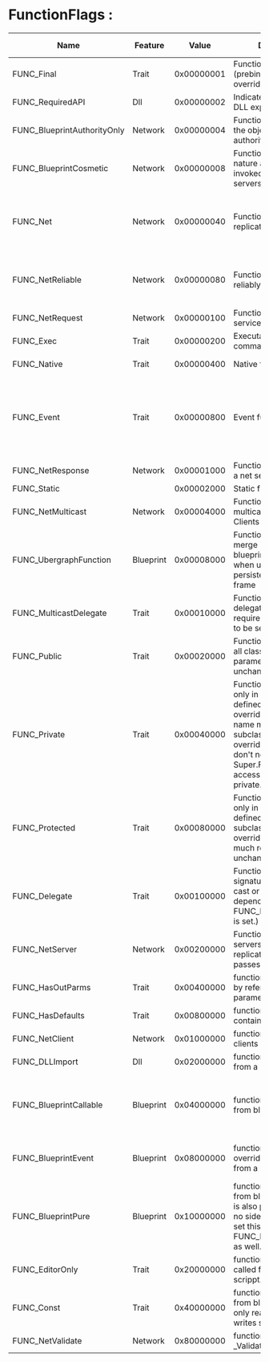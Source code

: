 # FunctionFlags :
|Name                                |Feature             |Value                                                                                                                                                                                                                                                           |Description|UFUNCTION/UDELEGATE                                                                                                                                                                                      |UFUNCTION/UDELEGATE 1                                                                                                                  |USTRUCT                                       |
|------------------------------------|--------------------|----------------------------------------------------------------------------------------------------------------------------------------------------------------------------------------------------------------------------------------------------------------|-----------|---------------------------------------------------------------------------------------------------------------------------------------------------------------------------------------------------------|---------------------------------------------------------------------------------------------------------------------------------------|----------------------------------------------|
|FUNC_Final                          |Trait               |0x00000001                                                                                                                                                                                                                                                      |Function is final (prebindable, non-overridable function).|[SealedEvent](../Specifier/UFUNCTION/Blueprint/SealedEvent/SealedEvent.md)                                                                                                                                                         |                                                                                                                                       |                                              |
|FUNC_RequiredAPI                    |Dll                 |0x00000002                                                                                                                                                                                                                                                      |Indicates this function is DLL exported/imported.|                                                                                                                                                                                                         |                                                                                                                                       |                                              |
|FUNC_BlueprintAuthorityOnly         |Network             |0x00000004                                                                                                                                                                                                                                                      |Function will only run if the object has network authority|BlueprintAuthorityOnly (Specifier/UFUNCTION/BlueprintAuthorityOnly.md)                                                                                                                                   |                                                                                                                                       |                                              |
|FUNC_BlueprintCosmetic              |Network             |0x00000008                                                                                                                                                                                                                                                      |Function is cosmetic in nature and should not be invoked on dedicated servers|BlueprintCosmetic (Specifier/UFUNCTION/BlueprintCosmetic.md)                                                                                                                                             |                                                                                                                                       |                                              |
|FUNC_Net                            |Network             |0x00000040                                                                                                                                                                                                                                                      |Function is network-replicated.|Client (Specifier/UFUNCTION/Client.md), NetMulticast (Specifier/UFUNCTION/NetMulticast.md), Server (Specifier/UFUNCTION/Server.md), ServiceRequest (Specifier/UFUNCTION/ServiceRequest.md), ServiceResponse (Specifier/UFUNCTION/ServiceResponse.md)|                                                                                                                                       |                                              |
|FUNC_NetReliable                    |Network             |0x00000080                                                                                                                                                                                                                                                      |Function should be sent reliably on the network.|Reliable (Specifier/UFUNCTION/Reliable.md), ServiceRequest (Specifier/UFUNCTION/ServiceRequest.md), ServiceResponse (Specifier/UFUNCTION/ServiceResponse.md)                                             |                                                                                                                                       |                                              |
|FUNC_NetRequest                     |Network             |0x00000100                                                                                                                                                                                                                                                      |Function is sent to a net service|ServiceRequest (Specifier/UFUNCTION/ServiceRequest.md)                                                                                                                                                   |                                                                                                                                       |                                              |
|FUNC_Exec                           |Trait               |0x00000200                                                                                                                                                                                                                                                      |Executable from command line.|Exec (Specifier/UFUNCTION/Exec.md)                                                                                                                                                                       |                                                                                                                                       |                                              |
|FUNC_Native                         |Trait               |0x00000400                                                                                                                                                                                                                                                      |Native function.|BlueprintImplementableEvent (Specifier/UFUNCTION/BlueprintImplementableEvent.md)                                                                                                                         |                                                                                                                                       |                                              |
|FUNC_Event                          |Trait               |0x00000800                                                                                                                                                                                                                                                      |Event function.|BlueprintImplementableEvent (Specifier/UFUNCTION/BlueprintImplementableEvent.md), BlueprintNativeEvent (Specifier/UFUNCTION/BlueprintNativeEvent.md), ServiceRequest (Specifier/UFUNCTION/ServiceRequest.md), ServiceResponse (Specifier/UFUNCTION/ServiceResponse.md)|                                                                                                                                       |                                              |
|FUNC_NetResponse                    |Network             |0x00001000                                                                                                                                                                                                                                                      |Function response from a net service|ServiceResponse (Specifier/UFUNCTION/ServiceResponse.md)                                                                                                                                                 |                                                                                                                                       |                                              |
|FUNC_Static                         |                    |0x00002000                                                                                                                                                                                                                                                      |Static function.|                                                                                                                                                                                                         |                                                                                                                                       |                                              |
|FUNC_NetMulticast                   |Network             |0x00004000                                                                                                                                                                                                                                                      |Function is networked multicast Server -> All Clients|NetMulticast (Specifier/UFUNCTION/NetMulticast.md)                                                                                                                                                       |                                                                                                                                       |                                              |
|FUNC_UbergraphFunction              |Blueprint           |0x00008000                                                                                                                                                                                                                                                      |Function is used as the merge 'ubergraph' for a blueprint, only assigned when using the persistent 'ubergraph' frame|                                                                                                                                                                                                         |                                                                                                                                       |                                              |
|FUNC_MulticastDelegate              |Trait               |0x00010000                                                                                                                                                                                                                                                      |Function is a multi-cast delegate signature (also requires FUNC_Delegate to be set!)|                                                                                                                                                                                                         |                                                                                                                                       |                                              |
|FUNC_Public                         |Trait               |0x00020000                                                                                                                                                                                                                                                      |Function is accessible in all classes (if overridden, parameters must remain unchanged).|                                                                                                                                                                                                         |                                                                                                                                       |                                              |
|FUNC_Private                        |Trait               |0x00040000                                                                                                                                                                                                                                                      |Function is accessible only in the class it is defined in (cannot be overridden, but function name may be reused in subclasses. IOW: if overridden, parameters don't need to match, and Super.Func() cannot be accessed since it's private.)|                                                                                                                                                                                                         |                                                                                                                                       |                                              |
|FUNC_Protected                      |Trait               |0x00080000                                                                                                                                                                                                                                                      |Function is accessible only in the class it is defined in and subclasses (if overridden, parameters much remain unchanged).|                                                                                                                                                                                                         |                                                                                                                                       |                                              |
|FUNC_Delegate                       |Trait               |0x00100000                                                                                                                                                                                                                                                      |Function is delegate signature (either single-cast or multi-cast, depending on whether FUNC_MulticastDelegate is set.)|                                                                                                                                                                                                         |                                                                                                                                       |                                              |
|FUNC_NetServer                      |Network             |0x00200000                                                                                                                                                                                                                                                      |Function is executed on servers (set by replication code if passes check)|Server (Specifier/UFUNCTION/Server.md)                                                                                                                                                                   |                                                                                                                                       |                                              |
|FUNC_HasOutParms                    |Trait               |0x00400000                                                                                                                                                                                                                                                      |function has out (pass by reference) parameters|                                                                                                                                                                                                         |                                                                                                                                       |                                              |
|FUNC_HasDefaults                    |Trait               |0x00800000                                                                                                                                                                                                                                                      |function has structs that contain defaults|                                                                                                                                                                                                         |                                                                                                                                       |HasDefaults (Specifier/USTRUCT/HasDefaults.md)|
|FUNC_NetClient                      |Network             |0x01000000                                                                                                                                                                                                                                                      |function is executed on clients|Client (Specifier/UFUNCTION/Client.md)                                                                                                                                                                   |                                                                                                                                       |                                              |
|FUNC_DLLImport                      |Dll                 |0x02000000                                                                                                                                                                                                                                                      |function is imported from a DLL|                                                                                                                                                                                                         |                                                                                                                                       |                                              |
|FUNC_BlueprintCallable              |Blueprint           |0x04000000                                                                                                                                                                                                                                                      |function can be called from blueprint code|BlueprintGetter (Specifier/UFUNCTION/BlueprintGetter.md), BlueprintPure (Specifier/UFUNCTION/BlueprintPure.md), BlueprintSetter (Specifier/UFUNCTION/BlueprintSetter.md), BlueprintCallable (Specifier/UFUNCTION/BlueprintCallable.md)|                                                                                                                                       |                                              |
|FUNC_BlueprintEvent                 |Blueprint           |0x08000000                                                                                                                                                                                                                                                      |function can be overridden/implemented from a blueprint|BlueprintImplementableEvent (Specifier/UFUNCTION/BlueprintImplementableEvent.md), BlueprintNativeEvent (Specifier/UFUNCTION/BlueprintNativeEvent.md)                                                     |                                                                                                                                       |                                              |
|FUNC_BlueprintPure                  |Blueprint           |0x10000000                                                                                                                                                                                                                                                      |function can be called from blueprint code, and is also pure (produces no side effects). If you set this, you should set FUNC_BlueprintCallable as well.|BlueprintGetter (Specifier/UFUNCTION/BlueprintGetter.md), BlueprintPure (Specifier/UFUNCTION/BlueprintPure.md)                                                                                           |                                                                                                                                       |                                              |
|FUNC_EditorOnly                     |Trait               |0x20000000                                                                                                                                                                                                                                                      |function can only be called from an editor scrippt.|                                                                                                                                                                                                         |                                                                                                                                       |                                              |
|FUNC_Const                          |Trait               |0x40000000                                                                                                                                                                                                                                                      |function can be called from blueprint code, and only reads state (never writes state)|                                                                                                                                                                                                         |                                                                                                                                       |                                              |
|FUNC_NetValidate                    |Network             |0x80000000                                                                                                                                                                                                                                                      |function must supply a _Validate implementation|WithValidation (Specifier/UFUNCTION/WithValidation.md)                                                                                                                                                   |                                                                                                                                       |                                              |
